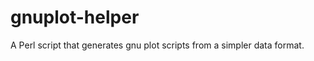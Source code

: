 gnuplot-helper
==============

A Perl script that generates gnu plot scripts from a simpler data format. 
